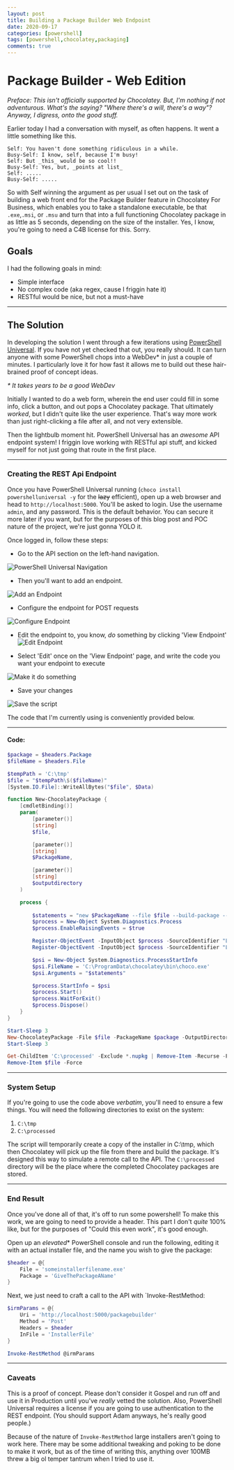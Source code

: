 ```yaml
---
layout: post
title: Building a Package Builder Web Endpoint
date: 2020-09-17
categories: [powershell]
tags: [powershell,chocolatey,packaging]
comments: true
---
```


# Package Builder - Web Edition

_Preface: This isn't officially supported by Chocolatey. But, I'm nothing if not adventurous. What's the saying? "Where there's a will, there's a way"? Anyway, I digress, onto the good stuff._

Earlier today I had a conversation with myself, as often happens. It went a little something like this.

```text
Self: You haven't done something ridiculous in a while.
Busy-Self: I know, self, because I'm busy!
Self: But _this_ would be so cool!!
Busy-Self: Yes, but, _points at list_
Self: .....
Busy-Self: .....
```

So with Self winning the argument as per usual I set out on the task of building a web front end for the Package Builder feature in Chocolatey For Business, which enables you to take a standalone executable, be that `.exe`,`.msi`, or `.msu` and turn that into a full functioning Chocolatey package in as little as 5 seconds, depending on the size of the installer. Yes, I know, you're going to need a C4B license for this. Sorry.

## Goals

I had the following goals in mind:

- Simple interface
- No complex code (aka regex, cause I friggin hate it)
- RESTful would be nice, but not a must-have

---

## The Solution

In developing the solution I went through a few iterations using [PowerShell Universal](https://ironmansoftware.com/powershell-universal/). If you have not yet checked that out, you really should. It can turn anyone with some PowerShell chops into a WebDev* in just a couple of minutes. I particularly love it for how fast it allows me to build out these hair-brained proof of concept ideas.

_* It takes years to be a good WebDev_

Initially I wanted to do a web form, wherein the end user could fill in some info, click a button, and out pops a Chocolatey package. That ultimately _worked_, but I didn't quite like the user experience. That's way more work than just right-clicking a file after all, and not very extensible.

Then the lightbulb moment hit. PowerShell Universal has an _awesome_ API endpoint system! I friggin love working with RESTful api stuff, and kicked myself for not just going that route in the first place.

---

### Creating the REST Api Endpoint

Once you have PowerShell Universal running (`choco install powershelluniversal -y` for the ~~lazy~~ efficient), open up a web browser and head to `http://localhost:5000`. You'll be asked to login. Use the username `admin`, and any password. This is the default behavior. You can secure it more later if you want, but for the purposes of this blog post and POC nature of the project, we're just gonna YOLO it.

Once logged in, follow these steps:

- Go to the API section on the left-hand navigation. 

![PowerShell Universal Navigation](/images/PBWUI/navbar.png)

- Then you'll want to add an endpoint.

![Add an Endpoint](/images/PBWUI/AddEndpoint.png)

- Configure the endpoint for POST requests

![Configure Endpoint](/images/PBWUI/ConfigureEndpoint.png)

- Edit the endpoint to, you know, _do_ something by clicking 'View Endpoint'
![Edit Endpoint](/images/PBWUI/ViewEndpoint.png)

- Select 'Edit' once on the 'View Endpoint' page, and write the code you want your endpoint to execute

![Make it do something](/images/PBWUI/EditScript.png)

- Save your changes

![Save the script](/images/PBWUI/SaveScript.png)

The code that I'm currently using is conveniently provided below.

---

#### Code: 


```powershell
$package = $headers.Package
$fileName = $headers.File

$tempPath = 'C:\tmp'
$file = "$tempPath\$($fileName)"
[System.IO.File]::WriteAllBytes("$file", $Data)

function New-ChocolateyPackage {
    [cmdletBinding()]
    param(
        [parameter()]
        [string]
        $file,

        [parameter()]
        [string]
        $PackageName,

        [parameter()]
        [string]
        $outputdirectory
    )

    process {
                
        $statements = "new $PackageName --file $file --build-package --output-directory $OutputDirectory"
        $process = New-Object System.Diagnostics.Process
        $process.EnableRaisingEvents = $true

        Register-ObjectEvent -InputObject $process -SourceIdentifier "LogOutput_ChocolateyProc" -EventName OutputDataReceived -Action $writeOutput | Out-Null
        Register-ObjectEvent -InputObject $process -SourceIdentifier "LogErrors_ChocolateyProc" -EventName ErrorDataReceived -Action  $writeError | Out-Null

        $psi = New-Object System.Diagnostics.ProcessStartInfo
        $psi.FileName = 'C:\ProgramData\chocolatey\bin\choco.exe'
        $psi.Arguments = "$statements"

        $process.StartInfo = $psi
        $process.Start()
        $process.WaitForExit()
        $process.Dispose()
    }
}

Start-Sleep 3
New-ChocolateyPackage -File $file -PackageName $package -OutputDirectory C:\processed
Start-Sleep 3

Get-ChildItem 'C:\processed' -Exclude *.nupkg | Remove-Item -Recurse -Force
Remove-Item $file -Force
```

---

### System Setup

If you're going to use the code above _verbatim_, you'll need to ensure a few things. You will need the following directories to exist on the system:

1. `C:\tmp`
2. `C:\processed`

The script will temporarily create a copy of the installer in C:\tmp, which then Chocolatey will pick up the file from there and build the package. It's designed this way to simulate a remote call to the API. The `C:\processed` directory will be the place where the completed Chocolatey packages are stored.

---

### End Result

Once you've done all of that, it's off to run some powershell! To make this work, we are going to need to provide a header. This part I don't _quite_ 100% like, but for the purposes of "Could this even work", it's good enough.

Open up an _elevated_* PowerShell console and run the following, editing it with an actual installer file, and the name you wish to give the package:

```powershell
$header = @{
    File = 'someinstallerfilename.exe'
    Package = 'GiveThePackageAName'
}
```

Next, we just need to craft a call to the API with `Invoke-RestMethod:

```powershell
$irmParams = @{
    Uri = 'http://localhost:5000/packagebuilder'
    Method = 'Post'
    Headers = $header
    InFile = 'InstallerFile'
}

Invoke-RestMethod @irmParams
```

---

### Caveats

This is a proof of concept. Please don't consider it Gospel and run off and use it in Production until you've _really_ vetted the solution. Also, PowerShell Universal requires a license if you are going to use authentication to the REST endpoint. (You should support Adam anyways, he's really good people.)

Because of the nature of `Invoke-RestMethod` large installers aren't going to work here. There may be some additional tweaking and poking to be done to make it work, but as of the time of writing this, anything over 100MB threw a big ol temper tantrum when I tried to use it.
